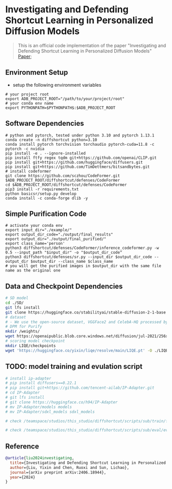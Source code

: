 # Investigating and Defending Shortcut Learning in Personalized Diffusion Models
<!-- https://arxiv.org/pdf/2406.18944 -->

> This is an official code implementation of the paper "Investigating and Defending Shortcut Learning in Personalized Diffusion Models" 
> [Paper](https://arxiv.org/pdf/2406.18944); 

## Environment Setup 
- setup the following environment variables 
```shell
# your project root
export ADB_PROJECT_ROOT="/path/to/your/project/root"
# your conda env name
export PYTHONPATH=$PYTHONPATH$:$ADB_PROJECT_ROOT
```

## Software Dependencies
```shell
# python and pytorch, tested under python 3.10 and pytorch 1.13.1
conda create -n diffshortcut python=3.10
conda install pytorch torchvision torchaudio pytorch-cuda=11.8 -c pytorch -c nvidia
pip install -e . --ignore-installed
pip install ftfy regex tqdm git+https://github.com/openai/CLIP.git
pip install git+https://github.com/huggingface/diffusers.git
pip install git+https://github.com/TimDettmers/bitsandbytes.git
# install codeformer 
git clone https://github.com/sczhou/CodeFormer.git $ADB_PROJECT_ROOT/diffshortcut/defenses/CodeFormer
cd $ADB_PROJECT_ROOT/diffshortcut/defenses/CodeFormer
pip3 install -r requirements.txt
python basicsr/setup.py develop
conda install -c conda-forge dlib -y
```

## Simple Purification Code 
```shell
# activate your conda env
export input_dir="./example/"
export output_dir_code="./output/final_results"
export output_dir="./output/final_purified/"
export class_name='person'
python3 diffshortcut/defenses/CodeFormer/inference_codeformer.py -w 0.5 --input_path "$input_dir" -o "$output_dir_code" 
python3 diffshortcut/defenses/sr.py --input_dir $output_dir_code --output_dir $output_dir --class_name $class_name
# you will get the purified images in $output_dir with the same file name as the original one  
```

## Data and Checkpoint Dependencies
```bash
# SD model 
cd ./SD/
git lfs install
git clone https://huggingface.co/stabilityai/stable-diffusion-2-1-base
# dataset
# - We use the open-source dataset, VGGFace2 and CelebA-HQ processed by AntiDreamBooth, which can be found at this [google drive](https://drive.google.com/drive/folders/1JX4IM6VMkkv4rER99atS4x4VGnoRNByV). 
# DPM for Purify
mkdir /weights/
wget https://openaipublic.blob.core.windows.net/diffusion/jul-2021/256x256_diffusion_uncond.pt -O /weights/256x256_diffusion_uncond.pt
# scoring model checkpoint
mkdir LIQE/checkpoints
wget 'https://huggingface.co/yixin/liqe/resolve/main/LIQE.pt' -O ./LIQE/checkpoints/LIQE.pt
```

## TODO: model training and evulation script 
```bash
# install ip-adapter
# pip install diffusers==0.22.1
# pip install git+https://github.com/tencent-ailab/IP-Adapter.git
# cd IP-Adapter
# git lfs install
# git clone https://huggingface.co/h94/IP-Adapter
# mv IP-Adapter/models models
# mv IP-Adapter/sdxl_models sdxl_models

# check /teamspace/studios/this_studio/diffshortcut/scripts/sub/train/full.sh for training script 

# check /teamspace/studios/this_studio/diffshortcut/scripts/sub/eval/eval.sh for evulating script
```

## Reference 
```bibtex
@article{liu2024investigating,
  title={Investigating and Defending Shortcut Learning in Personalized Diffusion Models},
  author={Liu, Yixin and Chen, Ruoxi and Sun, Lichao},
  journal={arXiv preprint arXiv:2406.18944},
  year={2024}
}
```
